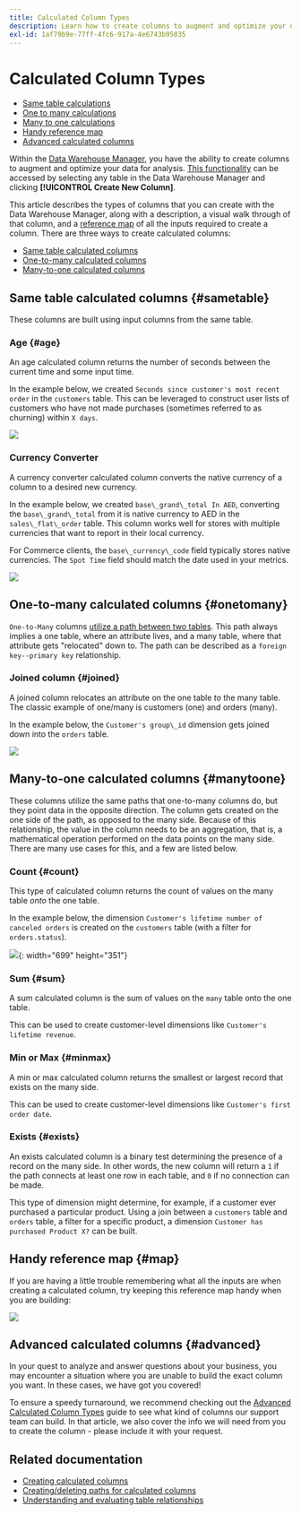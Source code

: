 ```yaml
---
title: Calculated Column Types
description: Learn how to create columns to augment and optimize your data for analysis.
exl-id: 1af79b9e-77ff-4fc6-917a-4e6743b95035
---
```

# Calculated Column Types

* [Same table calculations](#sametable)
* [One to many calculations](#onetomany)
* [Many to one calculations](#manytoone)
* [Handy reference map](#map)
* [Advanced calculated columns](#advanced)

Within the [Data Warehouse Manager](../data-warehouse-mgr/tour-dwm.md), you have the ability to create columns to augment and optimize your data for analysis. [This functionality](../data-warehouse-mgr/creating-calculated-columns.md) can be accessed by selecting any table in the Data Warehouse Manager and clicking **[!UICONTROL Create New Column]**.

This article describes the types of columns that you can create with the Data Warehouse Manager, along with a description, a visual walk through of that column, and a [reference map](#map) of all the inputs required to create a column. There are three ways to create calculated columns:

* [Same table calculated columns](#sametable)
* [One-to-many calculated columns](#onetomany)
* [Many-to-one calculated columns](#manytoone)

## Same table calculated columns {#sametable}

These columns are built using input columns from the same table.

### Age {#age}

An age calculated column returns the number of seconds between the current time and some input time.

In the example below, we created `Seconds since customer's most recent order` in the `customers` table. This can be leveraged to construct user lists of customers who have not made purchases (sometimes referred to as churning) within `X days`.

![](../../assets/age.gif)

### Currency Converter

A currency converter calculated column converts the native currency of a column to a desired new currency.

In the example below, we created `base\_grand\_total In AED`, converting the `base\_grand\_total` from it is native currency to AED in the `sales\_flat\_order` table. This column works well for stores with multiple currencies that want to report in their local currency.

For Commerce clients, the `base\_currency\_code` field typically stores native currencies. The `Spot Time` field should match the date used in your metrics.

![](../../assets/currency_converter.png)

## One-to-many calculated columns {#onetomany}

`One-to-Many` columns [utilize a path between two tables](../../data-analyst/data-warehouse-mgr/create-paths-calc-columns.md). This path always implies a one table, where an attribute lives, and a many table, where that attribute gets "relocated" down to. The path can be described as a `foreign key--primary key` relationship.

### Joined column {#joined}

A joined column relocates an attribute on the one table *to* the many table. The classic example of one/many is customers (one) and orders (many).

In the example below, the `Customer's group\_id` dimension gets joined down into the `orders` table.

![](../../assets/joined_column.gif)

## Many-to-one calculated columns {#manytoone}

These columns utilize the same paths that one-to-many columns do, but they point data in the opposite direction. The column gets created on the one side of the path, as opposed to the many side. Because of this relationship, the value in the column needs to be an aggregation, that is, a mathematical operation performed on the data points on the many side. There are many use cases for this, and a few are listed below.

### Count {#count}

This type of calculated column returns the count of values on the many table *onto* the one table.

In the example below, the dimension `Customer's lifetime number of canceled orders` is created on the `customers` table (with a filter for `orders.status`).

![](../../assets/many_to_one.gif){: width="699" height="351"}

### Sum {#sum}

A sum calculated column is the sum of values on the `many` table onto the one table.

This can be used to create customer-level dimensions like `Customer's lifetime revenue`.

### Min or Max {#minmax}

A min or max calculated column returns the smallest or largest record that exists on the many side.

This can be used to create customer-level dimensions like `Customer's first order date`.

### Exists {#exists}

An exists calculated column is a binary test determining the presence of a record on the many side. In other words, the new column will return a `1` if the path connects at least one row in each table, and `0` if no connection can be made.

This type of dimension might determine, for example, if a customer ever purchased a particular product. Using a join between a `customers` table and `orders` table, a filter for a specific product, a dimension `Customer has purchased Product X?` can be built.

## Handy reference map {#map}

If you are having a little trouble remembering what all the inputs are when creating a calculated column, try keeping this reference map handy when you are building:

![](../../assets/merged_reference_map.png)

## Advanced calculated columns {#advanced}

In your quest to analyze and answer questions about your business, you may encounter a situation where you are unable to build the exact column you want. In these cases, we have got you covered!

To ensure a speedy turnaround, we recommend checking out the [Advanced Calculated Column Types](../../data-analyst/data-warehouse-mgr/adv-calc-columns.md) guide to see what kind of columns our support team can build. In that article, we also cover the info we will need from you to create the column - please include it with your request.

## Related documentation

* [Creating calculated columns](../../data-analyst/data-warehouse-mgr/creating-calculated-columns.md)
* [Creating/deleting paths for calculated columns](../../data-analyst/data-warehouse-mgr/create-paths-calc-columns.md)
* [Understanding and evaluating table relationships](../../data-analyst/data-warehouse-mgr/table-relationships.md)
